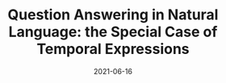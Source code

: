 ---
title: "Question Answering in Natural Language: the Special Case of Temporal Expressions"
collection: publications
permalink: /publication/QA
excerpt: 'SQuAD-like approach to temporal Question Answering, with a curated datasets of 6000 examples and a LSTM-based model with an attention mechanism.'
date: 2021-06-16
venue: 'Student Workshop at RANLP 2021'
paperurl: 'https://aclanthology.org/2021.ranlp-srw.26/'
# citation: ''
---